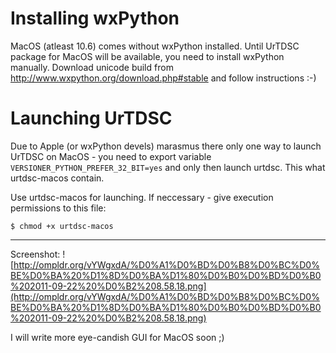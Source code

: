 # Installing wxPython #
MacOS (atleast 10.6) comes without wxPython installed. Until UrTDSC package for MacOS will be available, you need to install wxPython manually. Download unicode build from http://www.wxpython.org/download.php#stable and follow instructions :-)

# Launching UrTDSC #
Due to Apple (or wxPython devels) marasmus there only one way to launch UrTDSC on MacOS - you need to export variable `VERSIONER_PYTHON_PREFER_32_BIT=yes` and only then launch urtdsc. This what urtdsc-macos contain.

Use urtdsc-macos for launching. If neccessary - give execution permissions to this file:

` $ chmod +x urtdsc-macos `


---

Screenshot:
![http://ompldr.org/vYWgxdA/%D0%A1%D0%BD%D0%B8%D0%BC%D0%BE%D0%BA%20%D1%8D%D0%BA%D1%80%D0%B0%D0%BD%D0%B0%202011-09-22%20%D0%B2%208.58.18.png](http://ompldr.org/vYWgxdA/%D0%A1%D0%BD%D0%B8%D0%BC%D0%BE%D0%BA%20%D1%8D%D0%BA%D1%80%D0%B0%D0%BD%D0%B0%202011-09-22%20%D0%B2%208.58.18.png)

I will write more eye-candish GUI for MacOS soon ;)